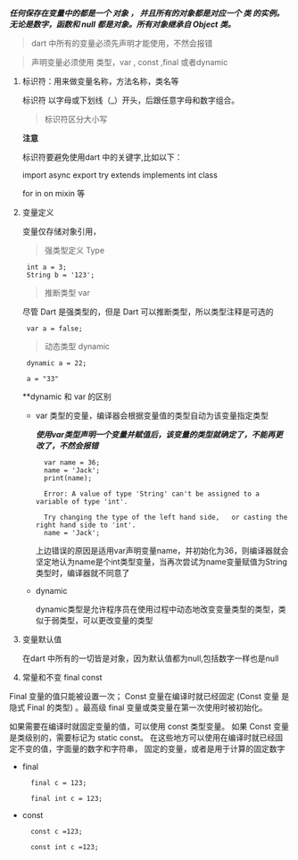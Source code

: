 ***任何保存在变量中的都是一个 对象 ， 并且所有的对象都是对应一个 类 的实例。 无论是数字，函数和 null 都是对象。所有对象继承自 Object 类。***

> dart 中所有的变量必须先声明才能使用，不然会报错

> 声明变量必须使用 类型，var , const ,final 或者dynamic 

1. 标识符：用来做变量名称，方法名称，类名等

   标识符 以字母或下划线（_）开头，后跟任意字母和数字组合。

   > 标识符区分大小写

   **注意**

   标识符要避免使用dart 中的关键字,比如以下：

   import async  export try extends implements int class 

   for in on mixin 等

2. 变量定义

    变量仅存储对象引用，

   > 强类型定义 Type

        int a = 3;
        String b = '123';
   
   > 推断类型 var

   尽管 Dart 是强类型的，但是 Dart 可以推断类型，所以类型注释是可选的

        var a = false;
   > 动态类型 dynamic

        dynamic a = 22;

        a = "33"

    **dynamic 和 var 的区别

    + var 类型的变量，编译器会根据变量值的类型自动为该变量指定类型

      ***使用var类型声明一个变量并赋值后，该变量的类型就确定了，不能再更改了，不然会报错***

            var name = 36;
            name = 'Jack';
            print(name);

            Error: A value of type 'String' can't be assigned to a variable of type 'int'.

            Try changing the type of the left hand side,   or casting the right hand side to 'int'.
            name = 'Jack';

        上边错误的原因是适用var声明变量name，并初始化为36，则编译器就会坚定地认为name是个int类型变量，当再次尝试为name变量赋值为String类型时，编译器就不同意了
    
    + dynamic 

       dynamic类型是允许程序员在使用过程中动态地改变变量类型的类型，类似于弱类型，可以更改变量的类型

3. 变量默认值

   在dart 中所有的一切皆是对象，因为默认值都为null,包括数字一样也是null

4. 常量和不变  final const

Final 变量的值只能被设置一次； Const 变量在编译时就已经固定 (Const 变量 是隐式 Final 的类型) 。最高级 final 变量或类变量在第一次使用时被初始化。

如果需要在编译时就固定变量的值，可以使用 const 类型变量。 如果 Const 变量是类级别的，需要标记为 static const。 在这些地方可以使用在编译时就已经固定不变的值，字面量的数字和字符串， 固定的变量，或者是用于计算的固定数字

+ final

        final c = 123;

        final int c = 123;

+ const 

        const c =123;

        const int c =123;